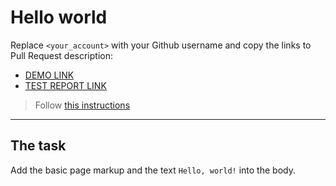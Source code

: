 # Hello world
Replace `<your_account>` with your Github username and copy the links to Pull Request description:
- [DEMO LINK](https://apetrinko.github.io/layout_hello-world/)
- [TEST REPORT LINK](https://APetrinko.github.io/layout_hello-world/report/html_report/)

> Follow [this instructions](https://mate-academy.github.io/layout_task-guideline/#how-to-solve-the-layout-tasks-on-github)
___

## The task 
Add the basic page markup and the text `Hello, world!` into the body.
